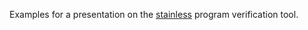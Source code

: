 Examples for a presentation on the [stainless](https://github.com/epfl-lara/stainless) program verification tool.
